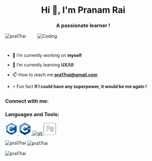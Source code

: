 <h1 align="center">Hi 👋, I'm Pranam Rai</h1>
<h3 align="center">A passionate learner !</h3>

<img align="right" alt="Coding" width="400" src="https://cdn.dribbble.com/users/1162077/screenshots/3848914/programmer.gif">

<p align="left"> <img src="https://komarev.com/ghpvc/?username=pra17rai&label=Profile%20views&color=0e75b6&style=flat" alt="pra17rai" /> </p>

<p align="left"> <a href="https://twitter.com/" target="blank"><img src="https://img.shields.io/twitter/follow/?logo=twitter&style=for-the-badge" alt="" /></a> </p>

- 🔭 I’m currently working on **myself**

- 🌱 I’m currently learning **UX/UI**

- 📫 How to reach me **pra17rai@gmail.com**

- ⚡ Fun fact **If I could have any superpower, it would be me again !**

<h3 align="left">Connect with me:</h3>
<p align="left">
</p>

<h3 align="left">Languages and Tools:</h3>
<p align="left"> <a href="https://www.cprogramming.com/" target="_blank" rel="noreferrer"> <img src="https://raw.githubusercontent.com/devicons/devicon/master/icons/c/c-original.svg" alt="c" width="40" height="40"/> </a> <a href="https://www.w3schools.com/cpp/" target="_blank" rel="noreferrer"> <img src="https://raw.githubusercontent.com/devicons/devicon/master/icons/cplusplus/cplusplus-original.svg" alt="cplusplus" width="40" height="40"/> </a> <a href="https://git-scm.com/" target="_blank" rel="noreferrer"> <img src="https://www.vectorlogo.zone/logos/git-scm/git-scm-icon.svg" alt="git" width="40" height="40"/> </a> <a href="https://www.photoshop.com/en" target="_blank" rel="noreferrer"> <img src="https://raw.githubusercontent.com/devicons/devicon/master/icons/photoshop/photoshop-line.svg" alt="photoshop" width="40" height="40"/> </a> </p>

<p><img align="left" src="https://github-readme-stats.vercel.app/api/top-langs?username=pra17rai&show_icons=true&locale=en&layout=compact" alt="pra17rai" /></p>

<p>&nbsp;<img align="center" src="https://github-readme-stats.vercel.app/api?username=pra17rai&show_icons=true&locale=en" alt="pra17rai" /></p>

<p><img align="center" src="https://github-readme-streak-stats.herokuapp.com/?user=pra17rai&" alt="pra17rai" /></p>
